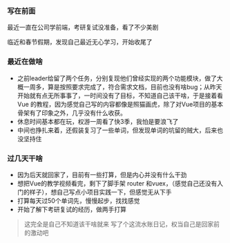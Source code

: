 ### 写在前面

最近一直在公司学前端，考研复试没准备，看了不少美剧

临近和春节假期，发现自己最近无心学习，开始收尾了

### 最近在做啥

- 之前leader给留了两个任务，分别复现他们曾经实现的两个功能模块，做了大概一周多，算是按照要求完成了，符合需求文档，目前也没有啥bug；从昨天开始就有点无所事事了，一时间没有了目标，不知道自己该干啥，于是接着看Vue 的教程，因为感觉自己写的内容都像是照猫画虎，除了对Vue项目的基本骨架有了印象之外，几乎没有什么收获。
- 休息时间基本都在玩，权游一周看了快3季，我怕是要浪飞了
- 中间也挣扎来着，还假装复习了一些单词，但发现单词的坑留的贼大，后来也没坚持住

### 过几天干啥

- 因为后天就回家了，目前有一些打算，但是内心并没有什么干劲
- 想把Vue的教学视频看完，剩下了脚手架 router 和vuex，（感觉自己还没有入门的样子），想自己写点小项目实践一下，但感觉无从下手
- 打算每天过50个单词先，慢慢起步，找找感觉
- 开始了解下考研复试的经历，做两手打算

> 这完全是自己不知道该干啥就来 写了个这流水账日记，权当自己是回家前的激动吧